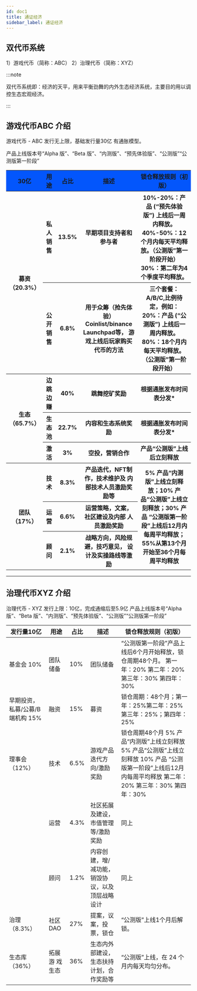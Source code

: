 ```yaml
---
id: doc1
title: 通证经济
sidebar_label: 通证经济
---
```



## 双代币系统

1）游戏代币（简称：ABC）
2）治理代币（简称：XYZ）

:::note

双代币系统即：经济的天平，用来平衡劲舞的内外生态经济系统，主要目的用以调控生态宏观经济。

:::



## 游戏代币ABC 介绍

游戏代币 - ABC
发行无上限，基础发行量30亿
有通胀模型。

产品上线版本号“Alpha 版”、“Beta 版”、“内测版”、“预先体验版”、“公测版”“公测版第一阶段”

<table>

<tr>
<th bgcolor="#0356fc">30亿</th>
<th bgcolor="#0356fc">用途</th>
<th bgcolor="#0356fc">占比</th>
<th bgcolor="#0356fc">描述</th>
<th bgcolor="#0356fc">锁仓释放规则（初版）</th>
</tr>

<tr>
<th rowspan="2">募资（20.3%）</th>
<th>私人销售</th>
<th>13.5%</th>
<th>早期项目支持者和参与者</th>
<th>10%-20%：产品 (“预先体验版”) 上线后一周内释放。 40%-50%：12个月内每天平均释放。（公测版”第一阶段开始） 30%：第二年为4个季度平均释放。</th>
</tr>

<tr>
<th>公开销售</th>
<th>6.8%</th>
<th>用于众筹（抢先体验） Coinlist/binance Launchpad等， 游戏上线后玩家购买代币的方法</th>
<th>三个套餐：A/B/C,比例待定，例如： 20%：产品 (“公测版”) 上线后一周内释放。 80%：18个月内每天平均释放。（公测版”第一阶段开始）</th>
</tr>

<tr>
<th rowspan="3">生态（65.7%）</th>
<th>边跳边赚</th>
<th>40%</th>
<th>跳舞挖矿奖励</th>
<th>根据通胀发布时间表分发*</th>
</tr>

<tr>
<th>生态池</th>
<th>22.7%</th>
<th>内容和生态系统奖励</th>
<th>根据通胀发布时间表分发*</th>
</tr>

<tr>
<th>激活</th>
<th>3%</th>
<th>空投，营销合作</th>
<th>产品“公测版”上线后立刻释放</th>
</tr>

<tr>
<th rowspan="3">团队（17%）</th>
<th>技术</th>
<th>8.3%</th>
<th>产品迭代，NFT制作，技术维护及 内部技术人员激励奖励等</th>
<th rowspan="3">5% 产品“内测版”上线立刻释放；10% 产品“公测版”上线立刻释放；30% 产品 “公测版第一阶段”上线后12月内每周平均释放；55%从第13个月开始至36个月每周平均释放</th>
</tr>

<tr>
<th>运营</th>
<th>6.6%</th>
<th>运营策略，文案，社区建设及内部 人员激励奖励</th>

</tr>

<tr>
<th>顾问</th>
<th>2.1%</th>
<th>战略方向，风险规避，技巧意见， 设计及实操路线等激励	</th>
</tr>

</table>

---

## 治理代币XYZ 介绍

治理代币 - XYZ
发行上限：10亿，完成通缩后至5.9亿
产品上线版本号“Alpha 版”、“Beta 版”、“内测版”、“预先体验版”、“公测版”“公测版第一阶段”

| 发行量10亿                       | 用途          | 占比 | 描述                                            | 锁仓释放规则（初版）                                                                                                                                           |
|----------------------------------|---------------|------|-------------------------------------------------|----------------------------------------------------------------------------------------------------------------------------------------------------------------|
| 基金会 10%                       | 团队储备      | 10%  | 团队储备                                        | “公测版第一阶段”产品上线后6个月开始释放，锁仓周期48个月。 第一年：20% 第二年：20% 第三年：30% 第四年：30%                                                      |
| 早期投资， 私募/公募/B端机构 15% | 融资          | 15%  | 募资                                            | 锁仓周期：48个月；第一年：25%第二年：25%第三年：25%；第四年：25%                                                                                               |
| 理事会（12%）                    | 技术          | 6.5% | 游戏产品迭代方向/激励奖励                       | 锁仓周期48个月 5%  产品“内测版”上线立刻释放 5% 产品“公测版”上线立刻释放 10% 产品 “公测版第一阶段”上线后12月内每周平均释放  第二年：20% 第三年：30% 第四年：30% |
|                                  | 运营          | 4.3% | 社区拓展及建设，市值管理等/激励奖励             | 同上                                                                                                                                                           |
|                                  | 顾问          | 1.2% | 内容创建，增/减功能，销毁协议，以及顶层战略设计 | 同上                                                                                                                                                           |
| 治理（8.3%）                     | 社区DAO       | 27%  | 提案，议案，投票，锁仓                          | “公测版”上线1个月后解锁。                                                                                                                                      |
| 生态库（36%）                    | 拓展游 戏生态 | 36%  | 生态内外部建设，生态扶持计划，合作奖励等        | “公测版”上线，在 24 个月内每天均匀分布。                                                                                                                       |

